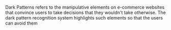 Dark Patterns refers to the manipulative elements on e-commerce websites that convince users to take decisions that they wouldn't take otherwise. 
The dark pattern recognition system highlights such elements so that the users can avoid them
